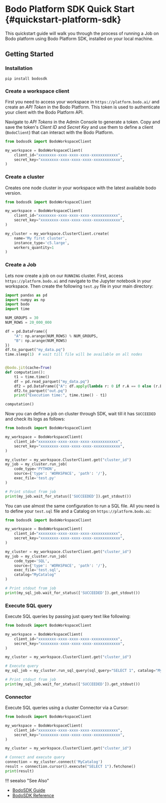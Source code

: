 # Bodo Platform SDK Quick Start {#quickstart-platform-sdk}

This quickstart guide will walk you through the process of running a Job on Bodo platform using Bodo Platform SDK,
installed on your local machine.

## Getting Started

### Installation

```shell
pip install bodosdk
```

### Create a workspace client

First you need to access your workspace in `https://platform.bodo.ai/` and create an _API Token_ in the Bodo Platform.
This token is used to authenticate your client with the Bodo Platform API.

Navigate to _API Tokens_ in the Admin Console to generate a token.
Copy and save the token's _Client ID_ and _Secret Key_ and use them to define a client (`BodoClient`) that can interact
with the Bodo Platform.

```python
from bodosdk import BodoWorkspaceClient

my_workspace = BodoWorkspaceClient(
    client_id="xxxxxxxx-xxxx-xxxx-xxxx-xxxxxxxxxxxx",
    secret_key="xxxxxxxx-xxxx-xxxx-xxxx-xxxxxxxxxxxx",
)
```

### Create a cluster
Creates one node cluster in your workspace with the latest available bodo version.

```python
from bodosdk import BodoWorkspaceClient

my_workspace = BodoWorkspaceClient(
    client_id="xxxxxxxx-xxxx-xxxx-xxxx-xxxxxxxxxxxx",
    secret_key="xxxxxxxx-xxxx-xxxx-xxxx-xxxxxxxxxxxx",
)

my_cluster = my_workspace.ClusterClient.create(
    name='My first cluster',
    instance_type='c5.large',
    workers_quantity=1
)
```

### Create a Job

Lets now create a job on our `RUNNING` cluster.
First, access `https://platform.bodo.ai` and navigate to the Jupyter notebook in your workspace. Then
create the following `test.py` file in your main directory:

```python
import pandas as pd
import numpy as np
import bodo
import time

NUM_GROUPS = 30
NUM_ROWS = 20_000_000

df = pd.DataFrame({
    "A": np.arange(NUM_ROWS) % NUM_GROUPS,
    "B": np.arange(NUM_ROWS)
})
df.to_parquet("my_data.pq")
time.sleep(1)  # wait till file will be available on all nodes


@bodo.jit(cache=True)
def computation():
    t1 = time.time()
    df = pd.read_parquet("my_data.pq")
    df2 = pd.DataFrame({"A": df.apply(lambda r: 0 if r.A == 0 else (r.B // r.A), axis=1)})
    df2.to_parquet("out.pq")
    print("Execution time:", time.time() - t1)

computation()
```

Now you can define a job on cluster through SDK, wait till it has `SUCCEEDED` and check its logs as follows:

```python
from bodosdk import BodoWorkspaceClient

my_workspace = BodoWorkspaceClient(
    client_id="xxxxxxxx-xxxx-xxxx-xxxx-xxxxxxxxxxxx",
    secret_key="xxxxxxxx-xxxx-xxxx-xxxx-xxxxxxxxxxxx",
)

my_cluster = my_workspace.ClusterClient.get("cluster_id")
my_job = my_cluster.run_job(
    code_type='PYTHON',
    source={'type': 'WORKSPACE', 'path': '/'},
    exec_file='test.py'
)

# Print stdout from job
print(my_job.wait_for_status(['SUCCEEDED']).get_stdout())
```

You can use almost the same configuration to run a SQL file. All you need is to define your `test.sql` file and a
Catalog on `https://platform.bodo.ai`:

```python
from bodosdk import BodoWorkspaceClient

my_workspace = BodoWorkspaceClient(
    client_id="xxxxxxxx-xxxx-xxxx-xxxx-xxxxxxxxxxxx",
    secret_key="xxxxxxxx-xxxx-xxxx-xxxx-xxxxxxxxxxxx",
)

my_cluster = my_workspace.ClusterClient.get("cluster_id")
my_job = my_cluster.run_job(
    code_type='SQL',
    source={'type': 'WORKSPACE', 'path': '/'},
    exec_file='test.sql',
    catalog="MyCatalog"
)

# Print stdout from job
print(my_sql_job.wait_for_status(['SUCCEEDED']).get_stdout())
```

### Execute SQL query
Execute SQL queries by passing just query text like following:

```python
from bodosdk import BodoWorkspaceClient

my_workspace = BodoWorkspaceClient(
    client_id="xxxxxxxx-xxxx-xxxx-xxxx-xxxxxxxxxxxx",
    secret_key="xxxxxxxx-xxxx-xxxx-xxxx-xxxxxxxxxxxx",
)

my_cluster = my_workspace.ClusterClient.get("cluster_id")

# Execute query
my_sql_job = my_cluster.run_sql_query(sql_query="SELECT 1", catalog="MyCatalog")

# Print stdout from job
print(my_sql_job.wait_for_status(['SUCCEEDED']).get_stdout())
```

### Connector
Execute SQL queries using a cluster Connector via a Cursor:

```python
from bodosdk import BodoWorkspaceClient

my_workspace = BodoWorkspaceClient(
    client_id="xxxxxxxx-xxxx-xxxx-xxxx-xxxxxxxxxxxx",
    secret_key="xxxxxxxx-xxxx-xxxx-xxxx-xxxxxxxxxxxx",
)

my_cluster = my_workspace.ClusterClient.get("cluster_id")

# Connect and execute query
connection = my_cluster.connect('MyCatalog')
result = connection.cursor().execute("SELECT 1").fetchone()
print(result)
```


!!! seealso "See Also"
 * [BodoSDK Guide](../../guides/bodo_platform_sdk_guide.md)
 * [BodoSDK Reference](../../api_docs/platform_sdk.md)

